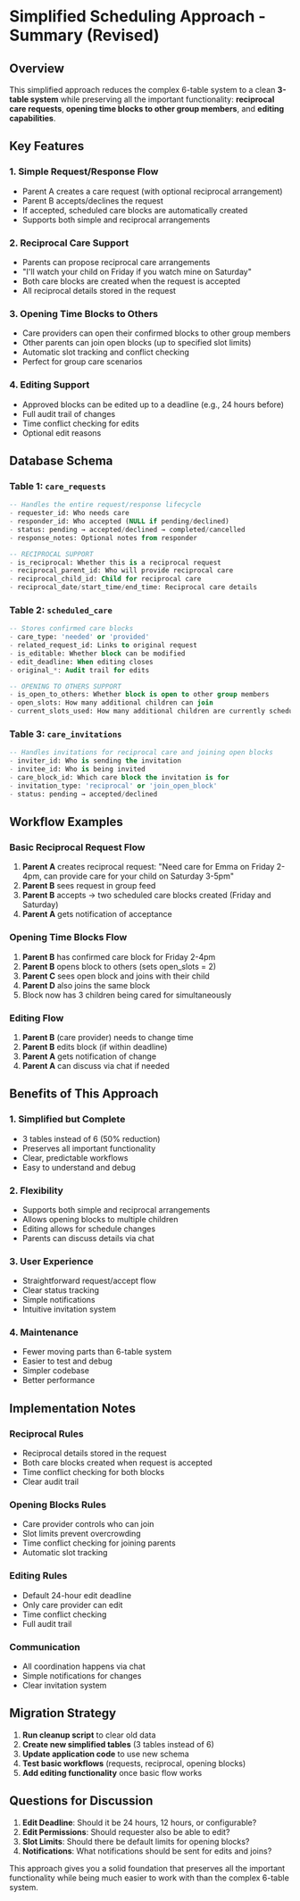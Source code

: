# Simplified Scheduling Approach - Summary (Revised)

## Overview

This simplified approach reduces the complex 6-table system to a clean **3-table system** while preserving all the important functionality: **reciprocal care requests**, **opening time blocks to other group members**, and **editing capabilities**.

## Key Features

### 1. **Simple Request/Response Flow**
- Parent A creates a care request (with optional reciprocal arrangement)
- Parent B accepts/declines the request
- If accepted, scheduled care blocks are automatically created
- Supports both simple and reciprocal arrangements

### 2. **Reciprocal Care Support**
- Parents can propose reciprocal care arrangements
- "I'll watch your child on Friday if you watch mine on Saturday"
- Both care blocks are created when the request is accepted
- All reciprocal details stored in the request

### 3. **Opening Time Blocks to Others**
- Care providers can open their confirmed blocks to other group members
- Other parents can join open blocks (up to specified slot limits)
- Automatic slot tracking and conflict checking
- Perfect for group care scenarios

### 4. **Editing Support**
- Approved blocks can be edited up to a deadline (e.g., 24 hours before)
- Full audit trail of changes
- Time conflict checking for edits
- Optional edit reasons

## Database Schema

### Table 1: `care_requests`
```sql
-- Handles the entire request/response lifecycle
- requester_id: Who needs care
- responder_id: Who accepted (NULL if pending/declined)
- status: pending → accepted/declined → completed/cancelled
- response_notes: Optional notes from responder

-- RECIPROCAL SUPPORT
- is_reciprocal: Whether this is a reciprocal request
- reciprocal_parent_id: Who will provide reciprocal care
- reciprocal_child_id: Child for reciprocal care
- reciprocal_date/start_time/end_time: Reciprocal care details
```

### Table 2: `scheduled_care`
```sql
-- Stores confirmed care blocks
- care_type: 'needed' or 'provided'
- related_request_id: Links to original request
- is_editable: Whether block can be modified
- edit_deadline: When editing closes
- original_*: Audit trail for edits

-- OPENING TO OTHERS SUPPORT
- is_open_to_others: Whether block is open to other group members
- open_slots: How many additional children can join
- current_slots_used: How many additional children are currently scheduled
```

### Table 3: `care_invitations`
```sql
-- Handles invitations for reciprocal care and joining open blocks
- inviter_id: Who is sending the invitation
- invitee_id: Who is being invited
- care_block_id: Which care block the invitation is for
- invitation_type: 'reciprocal' or 'join_open_block'
- status: pending → accepted/declined
```

## Workflow Examples

### Basic Reciprocal Request Flow
1. **Parent A** creates reciprocal request: "Need care for Emma on Friday 2-4pm, can provide care for your child on Saturday 3-5pm"
2. **Parent B** sees request in group feed
3. **Parent B** accepts → two scheduled care blocks created (Friday and Saturday)
4. **Parent A** gets notification of acceptance

### Opening Time Blocks Flow
1. **Parent B** has confirmed care block for Friday 2-4pm
2. **Parent B** opens block to others (sets open_slots = 2)
3. **Parent C** sees open block and joins with their child
4. **Parent D** also joins the same block
5. Block now has 3 children being cared for simultaneously

### Editing Flow
1. **Parent B** (care provider) needs to change time
2. **Parent B** edits block (if within deadline)
3. **Parent A** gets notification of change
4. **Parent A** can discuss via chat if needed

## Benefits of This Approach

### 1. **Simplified but Complete**
- 3 tables instead of 6 (50% reduction)
- Preserves all important functionality
- Clear, predictable workflows
- Easy to understand and debug

### 2. **Flexibility**
- Supports both simple and reciprocal arrangements
- Allows opening blocks to multiple children
- Editing allows for schedule changes
- Parents can discuss details via chat

### 3. **User Experience**
- Straightforward request/accept flow
- Clear status tracking
- Simple notifications
- Intuitive invitation system

### 4. **Maintenance**
- Fewer moving parts than 6-table system
- Easier to test and debug
- Simpler codebase
- Better performance

## Implementation Notes

### Reciprocal Rules
- Reciprocal details stored in the request
- Both care blocks created when request is accepted
- Time conflict checking for both blocks
- Clear audit trail

### Opening Blocks Rules
- Care provider controls who can join
- Slot limits prevent overcrowding
- Time conflict checking for joining parents
- Automatic slot tracking

### Editing Rules
- Default 24-hour edit deadline
- Only care provider can edit
- Time conflict checking
- Full audit trail

### Communication
- All coordination happens via chat
- Simple notifications for changes
- Clear invitation system

## Migration Strategy

1. **Run cleanup script** to clear old data
2. **Create new simplified tables** (3 tables instead of 6)
3. **Update application code** to use new schema
4. **Test basic workflows** (requests, reciprocal, opening blocks)
5. **Add editing functionality** once basic flow works

## Questions for Discussion

1. **Edit Deadline**: Should it be 24 hours, 12 hours, or configurable?
2. **Edit Permissions**: Should requester also be able to edit?
3. **Slot Limits**: Should there be default limits for opening blocks?
4. **Notifications**: What notifications should be sent for edits and joins?

This approach gives you a solid foundation that preserves all the important functionality while being much easier to work with than the complex 6-table system. 